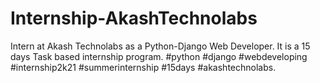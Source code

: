 # Internship-AkashTechnolabs
Intern at Akash Technolabs as a Python-Django Web Developer. It is a 15 days Task based internship program.
#python #django #webdeveloping #internship2k21 #summerinternship #15days #akashtechnolabs.
